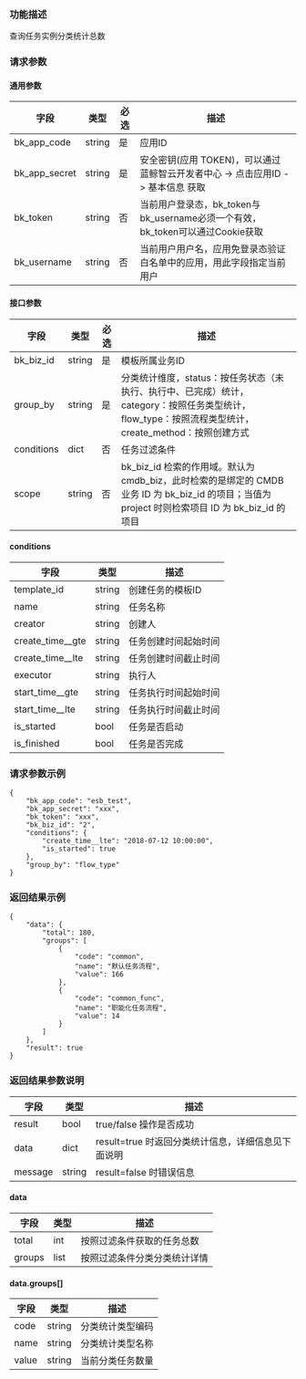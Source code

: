 ### 功能描述

查询任务实例分类统计总数

### 请求参数

#### 通用参数

|   字段           |  类型       | 必选     |  描述             |
|-----------------|-------------|---------|------------------|
|   bk_app_code   |   string    |   是    |  应用ID |
|   bk_app_secret |   string    |   是    |  安全密钥(应用 TOKEN)，可以通过 蓝鲸智云开发者中心 -> 点击应用ID -> 基本信息 获取 |
|   bk_token      |   string    |   否    |  当前用户登录态，bk_token与bk_username必须一个有效，bk_token可以通过Cookie获取  |
|   bk_username   |   string    |   否    |  当前用户用户名，应用免登录态验证白名单中的应用，用此字段指定当前用户              |

#### 接口参数

| 字段          |  类型       | 必选   |  描述             |
|---------------|------------|--------|------------------|
|   bk_biz_id    |   string     |   是   |  模板所属业务ID |
|   group_by     |   string     |   是   |  分类统计维度，status：按任务状态（未执行、执行中、已完成）统计，category：按照任务类型统计，flow_type：按照流程类型统计，create_method：按照创建方式 |
|   conditions     |   dict     |   否   |  任务过滤条件 |
| scope | string | 否 | bk_biz_id 检索的作用域。默认为 cmdb_biz，此时检索的是绑定的 CMDB 业务 ID 为 bk_biz_id 的项目；当值为 project 时则检索项目 ID 为 bk_biz_id 的项目|

#### conditions

| 字段      | 类型      | 描述      |
| ------------ | ---------- | ------------------------------ |
|  template_id      |    string    |      创建任务的模板ID    |
|  name      |    string    |      任务名称   |
|  creator      |    string    |      创建人    |
|  create_time__gte      |    string    |      任务创建时间起始时间   |
|  create_time__lte      |    string    |      任务创建时间截止时间   |
|  executor      |    string    |      执行人    |
|  start_time__gte      |    string   |      任务执行时间起始时间  |
|  start_time__lte      |    string   |      任务执行时间截止时间  |
|  is_started      |    bool   |      任务是否启动  |
|  is_finished      |    bool   |      任务是否完成  |

### 请求参数示例

```
{
    "bk_app_code": "esb_test",
    "bk_app_secret": "xxx",
    "bk_token": "xxx",
    "bk_biz_id": "2",
    "conditions": {
        "create_time__lte": "2018-07-12 10:00:00",
        "is_started": true
    },
    "group_by": "flow_type"
}
```

### 返回结果示例

```
{
    "data": {
        "total": 180,
        "groups": [
            {
                "code": "common",
                "name": "默认任务流程",
                "value": 166
            },
            {
                "code": "common_func",
                "name": "职能化任务流程",
                "value": 14
            }
        ]
    },
    "result": true
}
```

### 返回结果参数说明

| 字段      | 类型      | 描述      |
|-----------|----------|-----------|
|  result      | bool    |      true/false 操作是否成功     |
|  data        | dict  |      result=true 时返回分类统计信息，详细信息见下面说明    |
|  message     | string  |      result=false 时错误信息     |

#### data

| 字段      | 类型      | 描述      |
|-----------|----------|-----------|
|  total      |    int    |      按照过滤条件获取的任务总数    |
|  groups     |    list   |      按照过滤条件分类分类统计详情   |

#### data.groups[]
| 字段      | 类型      | 描述      |
|-----------|----------|-----------|
|  code      |    string    |      分类统计类型编码    |
|  name      |    string    |      分类统计类型名称    |
|  value     |    string    |      当前分类任务数量    |
